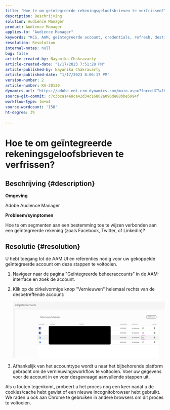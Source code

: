 ```yaml
---
title: "Hoe te om geïntegreerde rekeningsgeloofsbrieven te verfrissen?"
description: Beschrijving
solution: Audience Manager
product: Audience Manager
applies-to: "Audience Manager"
keywords: "KCS, AAM, geïntegreerde account, credentials, refresh, destination, twitter, facebook, linkedin"
resolution: Resolution
internal-notes: null
bug: false
article-created-by: Nayanika Chakravarty
article-created-date: "1/17/2023 7:51:28 PM"
article-published-by: Nayanika Chakravarty
article-published-date: "1/17/2023 8:06:17 PM"
version-number: 2
article-number: KA-20130
dynamics-url: "https://adobe-ent.crm.dynamics.com/main.aspx?forceUCI=1&pagetype=entityrecord&etn=knowledgearticle&id=987c0e51-a096-ed11-aad1-6045bd006ce9"
source-git-commit: c7c3bca14e8ca42d34c16802a096de88bbe5994f
workflow-type: tm+mt
source-wordcount: '158'
ht-degree: 3%

---
```


# Hoe te om geïntegreerde rekeningsgeloofsbrieven te verfrissen?

## Beschrijving {#description}


<b>Omgeving</b>

Adobe Audience Manager

<b>Probleem/symptomen</b>

Hoe te om segmenten aan een bestemming toe te wijzen verbonden aan een geïntegreerde rekening (zoals Facebook, Twitter, of LinkedIn)?


## Resolutie {#resolution}


U hebt toegang tot de AAM UI en referenties nodig voor uw gekoppelde geïntegreerde account om deze stappen te voltooien.

1. Navigeer naar de pagina &quot;Geïntegreerde beheeraccounts&quot; in de AAM-interface en zoek de account.
2. Klik op de cirkelvormige knop &quot;Vernieuwen&quot; helemaal rechts van de desbetreffende account:



   ![](assets/6e040206-7307-ed11-82e4-00224809a9e0.png)


3. Afhankelijk van het accounttype wordt u naar het bijbehorende platform gebracht om de vernieuwingsworkflow te voltooien. Voer uw gegevens voor de account in en voer desgevraagd aanvullende stappen uit.


Als u fouten tegenkomt, probeert u het proces nog een keer nadat u de cookies/cache hebt gewist of een nieuwe incognitobrowser hebt gebruikt. We raden u ook aan Chrome te gebruiken in andere browsers om dit proces te voltooien.
